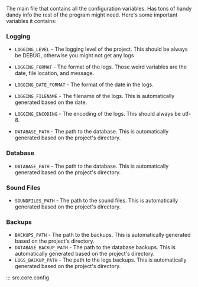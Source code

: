 The main file that contains all the configuration variables. Has tons of handy dandy info the rest of the program might need. Here's some important variables it contains:

### Logging

- `LOGGING_LEVEL` - The logging level of the project. This should be always be DEBUG, otherwise you might not get any logs
- `LOGGING_FORMAT` - The format of the logs. Those weird variables are the date, file location, and message.
- `LOGGING_DATE_FORMAT` - The format of the date in the logs.
- `LOGGING_FILENAME` - The filename of the logs. This is automatically generated based on the date.
- `LOGGING_ENCODING` - The encoding of the logs. This should always be utf-8.

- `DATABASE_PATH` - The path to the database. This is automatically generated based on the project's directory.

### Database

- `DATABASE_PATH` - The path to the database. This is automatically generated based on the project's directory.

### Sound Files

- `SOUNDFILES_PATH` - The path to the sound files. This is automatically generated based on the project's directory.

### Backups

- `BACKUPS_PATH` - The path to the backups. This is automatically generated based on the project's directory.
- `DATABASE_BACKUP_PATH` - The path to the database backups. This is automatically generated based on the project's directory.
- `LOGS_BACKUP_PATH` - The path to the logs backups. This is automatically generated based on the project's directory.

::: src.core.config
